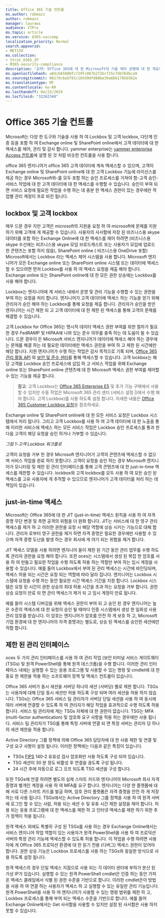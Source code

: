 ```yaml
---
title: Office 365 기술 컨트롤
ms.author: robmazz
author: robmazz
manager: laurawi
audience: ITPro
ms.topic: article
ms.service: O365-seccomp
localization_priority: Normal
search.appverid:
- MET150
ms.collection:
- Strat_O365_IP
- M365-security-compliance
description: '요약: Office 365에 대 한 Microsoft의 기술 제어 관행에 대 한 개요입니다.'
ms.openlocfilehash: a8dcb65880fc729fc067b2f2bcf25c7db76dbca9
ms.sourcegitcommit: 0017dc6a5f81c165d9dfd88be39a6bb17856582e
ms.translationtype: MT
ms.contentlocale: ko-KR
ms.lasthandoff: 04/23/2019
ms.locfileid: "32262340"
---
```

# <a name="office-365-technology-controls"></a>Office 365 기술 컨트롤 

Microsoft는 다양 한 도구와 기술을 사용 하 여 Lockbox 및 고객 lockbox, 다단계 인증 등을 포함 하 여 Exchange online 및 SharePoint online에서 고객 데이터에 대 한 액세스를 제어, 관리 및 감사 합니다. yammer enterprise는 [yammer enterprise Access 컨트롤](office-365-yammer-enterprise-access-controls.md)에 설명 된 것 처럼 비슷한 컨트롤을 사용 합니다.

office 365 엔지니어가 office 365 고객 데이터에 계속 액세스할 수 있으며, 고객이 Exchange online 및 SharePoint online에 대 한 고객 Lockbox 기능에 라이선스를 제공 하는 경우 Microsoft와-를 모두 포함 하는 승인 프로세스를 거쳐야 함-고객 승인-서비스 작업에 대 한 고객 데이터에 대 한 액세스를 수행할 수 있습니다. 승인이 부여 되 면 서비스 요청에 필요한 작업을 수행 하는 데 충분 한 액세스 권한이 있는 경우에만 작업별 관리 계정이 프로 비전 됩니다.

## <a name="lockbox-and-customer-lockbox"></a>lockbox 및 고객 lockbox
매우 드문 경우 지만 고객은 microsoft의 지원을 요청 하 여 microsoft에 문제를 지원 하기 위해 고객에 게 제공할 수 있습니다. 사용자의 사서함에 저장 된 비즈니스용 skype 데이터를 포함 하는 Exchange Online에 대 한 액세스를 제어 하려면 (비즈니스용 skype 수신에는 비즈니스용 skype 모임 브로드캐스트 또는 사용자가 모임에 업로드 한 콘텐츠는 포함 하지 않음), SharePoint online ( 비즈니스용 OneDrive 포함) Microsoft에서는 Lockbox 라는 액세스 제어 시스템을 사용 합니다. Microsoft 엔지니어가 모든 Exchange online 또는 SharePoint online 시스템 또는 데이터에 액세스할 수 있으려면 먼저 Lockbox를 사용 하 여 액세스 요청을 제출 해야 합니다. Exchange online 또는 SharePoint online에 대 한 모든 권한 상승에는 Lockbox를 사용 해야 합니다.

Lockbox는 엔지니어에 게 서비스 내에서 운영 및 관리 기능을 수행할 수 있는 권한을 부여 하는 요청을 처리 합니다. 엔지니어가 고객 데이터에 액세스 하는 기능을 얻기 위해 관리자가 승인 해야 하는 Lockbox를 통해 요청을 제출 합니다. 관리자가 승인을 받은 엔지니어는 시간 제한 되 고 고객 데이터에 대 한 제한 된 액세스를 통해 고객의 문제를 해결할 수 있습니다.

고객 Lockbox for Office 365는 명시적 데이터 액세스 권한 부여를 위한 절차가 필요한 경우 FedRAMP 및 HIPAA에 나와 있는 준수 의무를 충족 하는 데 도움이 될 수 있습니다. 드문 경우이 든 Microsoft 서비스 엔지니어가 데이터에 액세스 해야 하는 경우에는 문제를 해결 하는 데 필요한 데이터에만 액세스 권한을 부여 하 고 제한 된 시간에만 해당 합니다. 지원 엔지니어가 수행 하는 작업은 감사 목적으로 기록 되며, [Office 365 관리 활동 API](https://msdn.microsoft.com/library/office/dn707383.aspx) 와 [보안 및 준수 센터](http://protection.office.com/)를 통해 액세스할 수 있습니다. 고객 lockbox는 해당 고객을 Lockbox 승인 프로세스에 삽입 하 고 서비스 작업을 위해 Exchange online 또는 SharePoint online 콘텐츠에 대 한 Microsoft 액세스 권한 부여를 제어할 수 있는 기능을 제공 합니다.

>**참고**: 고객 Lockbox는 [Office 365 Enterprise E5](https://products.office.com/business/office-365-enterprise-e5-business-software) 및 추가 기능 구매에서 사용할 수 있지만 수동 작업은 Microsoft 365 관리 센터 (서비스 설정 |)에서 수행 해야 합니다. 고객 Lockbox)를 사용 하도록 설정 합니다. 자세한 내용은 [Office 365 Customer Lockbox 요청](https://support.office.com/article/Office-365-Customer-Lockbox-Requests-36f9cdd1-e64c-421b-a7e4-4a54d16440a2)을 참조하세요.

Exchange online 및 SharePoint online에 대 한 모든 서비스 요청은 Lockbox 시스템에서 처리 됩니다. 그리고 고객 Lockbox를 사용 하 여 고객 데이터에 대 한 노출을 통해 이러한 서비스에 액세스 하는 모든 서비스 작업은 Lockbox 승인 프로세스를 통과 한 다음 고객이 해당 요청을 승인 하거나 거부할 수 있습니다.
 
*그림 1-고객 Lockbox 워크플로*

고객이 요청을 거부 한 경우 Microsoft 엔지니어가 고객의 콘텐츠에 액세스할 수 없으며 서비스 작업을 완료 하지 못합니다. 고객이 요청을 승인 하는 경우 Microsoft 엔지니어가 모니터링 및 제한 된 관리 인터페이스를 통해 고객 콘텐츠에 대 한 just-in-time 액세스를 제한할 수 있습니다. lockbox와 고객 lockbox를 모두 사용 하 여 모든 승인 된 액세스를 고유 사용자에 게 추적할 수 있으므로 엔지니어가 고객 데이터를 처리 하는 데 책임이 있습니다.

## <a name="just-in-time-access"></a>just-in-time 액세스
Microsoft는 Office 365에 대 한 JIT (just-in-time) 액세스 원칙을 사용 하 여 자격 증명 무단 변경 및 측면 공격의 위험을 더 완화 합니다. JIT는 서비스에 대 한 영구 관리 액세스를 제거 하 고 이러한 권한을 요청 시 해당 역할에 상승 시키는 기능으로 대체 합니다. 관리자 로부터 영구 권한을 제거 하면 자격 증명은 필요한 경우에만 사용할 수 있으며 자격 증명 도난을 발생 하는 경우 회사에 게 야기 되는 위험을 제거 합니다.

JIT 액세스 모델을 사용 하려면 엔지니어 들이 제한 된 기간 동안 관리 업무를 수행 하도록 관리자 권한을 요청 해야 합니다. 또한 oces는 시스템에서 생성 된 복잡 한 암호를 사용 하 여 만들고 필요한 작업을 수행 하도록 허용 하는 역할만 부여 하는 임시 계정을 사용할 수 있습니다. 예를 들어 Lockbox에서 부여 된 관리 액세스는 시간에 바인딩되며, 액세스 허용 되는 시간은 요청 되는 역할에 따라 달라 집니다. 엔지니어는 Lockbox 시스템에 요청을 수행 하는 동안 필요한 시간 액세스 기간을 지정 합니다. Lockbox 시스템은 요청 된 시간이 권한 상승의 최대 허용 시간을 초과 하는 요청을 거부 합니다. 권한 상승 요청이 만료 되 면 관리 액세스가 제거 되 고 임시 계정이 만료 됩니다.

예를 들어 시스템 디버깅을 위해 액세스 권한이 부여 되 고 승인 된 경우 엔지니어는 높은 수준의 액세스에 대 한 요청이 승인 될 때마다 인증 시스템에서 생성 한 일회성 사용 관리 암호를 받습니다. 이 암호는 엔지니어가 암호를 안전 하 게 보호 하 고, Microsoft 기업 환경에 대 한 엔지니어의 자격 증명과는 별도로, 상승 된 액세스를 승인한 세션에만 적합 합니다.

## <a name="constrained-management-interfaces"></a>제한 된 관리 인터페이스
oces 두 가지 관리 인터페이스를 사용 하 여 관리 작업 (보안 터미널 서비스 게이트웨이 (TSGs) 및 원격 PowerShell을 통해 원격 데스크톱)을 수행 합니다. 이러한 관리 인터페이스 내에는 실행할 수 있는 응용 프로그램 및 사용할 수 있는 명령 및 cmdlet에 대 한 중요 한 제한을 적용 하는 소프트웨어 정책 및 액세스 컨트롤이 있습니다. 

Office 365 서버가 동시 세션을 서버당 하나의 세션 (서버당) 별로 제한 합니다. TSGs는 사용자에 대해 단일 동시 세션만 허용 하도록 구성 되며 여러 세션을 허용 하지 않습니다. TSGs는 Office 365 서비스 팀 관리자가 서버당 단일 세션을 사용 하 여 동시에 여러 서버에 연결할 수 있도록 하 여 관리자가 해당 작업을 효과적으로 수행 하도록 허용 합니다. 서비스 팀 관리자에 게는 TSGs 자체에 대 한 권한이 없습니다. TSG는 MFA (multi-factor authentication) 및 암호화 요구 사항을 적용 하는 경우에만 사용 됩니다. 서비스 팀 관리자가 TSG를 통해 특정 서버에 연결 되 면 특정 서버는 관리자 당 하나의 세션 제한을 적용 합니다.

Active Directory 그룹 정책에 의해 Office 365 담당자에 대 한 사용 제한 및 연결 및 구성 요구 사항이 설정 됩니다. 이러한 정책에는 다음과 같은 특징이 있습니다.
- TSGs [FIPS](https://www.microsoft.com/en-us/TrustCenter/Compliance/FIPS) 140-2 유효성 검사 암호화만 사용 하도록 구성 되어 있습니다.
- TSG 세션이 30 분 정도 비활성 후 연결을 끊도록 구성 됩니다.
- 24 시간 후에 자동으로 로그 오프 되도록 TSG 세션을 구성 합니다.

또한 TSGs에 연결 하려면 별도의 실제 스마트 카드와 엔지니어의 Microsoft 회사 자격 증명과 별개인 계정을 사용 하 여 MFA를 요구 합니다. 엔지니어는 다양 한 플랫폼에 대해 서로 다른 스마트 카드를 발급 하며, 암호 관리 플랫폼은 자격 증명을 안전 하 게 저장 하는 데 사용 됩니다. TSGs에서는 Active Directory 그룹 정책을 사용 하 여 원격 서버에 로그인 할 수 있는 사람, 허용 되는 세션 수 및 유휴 시간 제한 설정을 제어 합니다. 허용 되는 응용 프로그램에 대 한 액세스를 제한 하 고 인터넷 액세스를 제한 하기 위한 추가 정책이 적용 됩니다.

원격 액세스 외에도 특별히 구성 된 TSGs를 사용 하는 경우 Exchange Online에서는 서비스 엔지니어 작업 역할이 있는 사용자가 원격 PowerShell을 사용 하 여 프로덕션 서버의 특정 관리 기능에 액세스할 수 있도록 허용 합니다. 이 작업을 수행 하려면 사용자에 게 Office 365 프로덕션 환경에 대 한 읽기 전용 (디버그) 액세스 권한이 있어야 합니다. 권한 상승 기능은 Lockbox 프로세스를 사용 하는 TSGs와 동일한 방식으로 사용 하도록 설정 됩니다.

원격 액세스의 경우 단일 액세스 지점으로 사용 되는 각 데이터 센터에 부하가 분산 된 가상 IP가 있습니다. 실행할 수 있는 원격 PowerShell cmdlet은 인증 하는 동안 가져온 액세스 클레임에서 식별 된 권한 수준을 기반으로 합니다. 이러한 cmdlet은이 방법을 사용 하 여 연결 하는 사용자가 액세스 하 고 실행할 수 있는 유일한 관리 기능입니다. 원격 PowerShell을 사용 하 여 엔지니어가 사용할 수 있는 명령 범위를 제한 하 고, Lockbox 프로세스를 통해 부여 되는 액세스 수준을 기반으로 합니다. 예를 들어 Exchange Online에서는 Get 사서함을 사용할 수 있지만 설정 된 사서함은 사용 하지 못할 수 있습니다.
